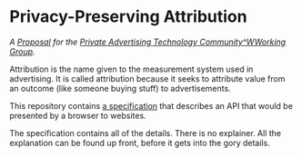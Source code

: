 # Privacy-Preserving Attribution

_A [Proposal](https://patcg.github.io/charter.html#proposals)
for the [Private Advertising Technology Community^WWorking Group](https://patcg.github.io/)._

Attribution is the name given to the measurement system used in advertising.
It is called attribution because it seeks to attribute value from
an outcome (like someone buying stuff)
to advertisements.

This repository contains [a specification](https://private-attribution.github.io/api)
that describes an API that would be presented by a browser to websites.

The specification contains all of the details.  There is no explainer.
All the explanation can be found up front, before it gets into the gory details.

